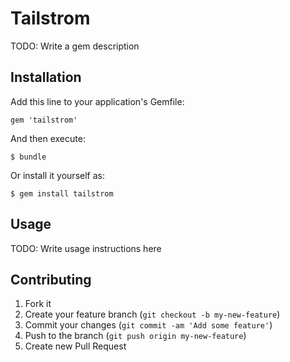 # Tailstrom

TODO: Write a gem description

## Installation

Add this line to your application's Gemfile:

    gem 'tailstrom'

And then execute:

    $ bundle

Or install it yourself as:

    $ gem install tailstrom

## Usage

TODO: Write usage instructions here

## Contributing

1. Fork it
2. Create your feature branch (`git checkout -b my-new-feature`)
3. Commit your changes (`git commit -am 'Add some feature'`)
4. Push to the branch (`git push origin my-new-feature`)
5. Create new Pull Request
